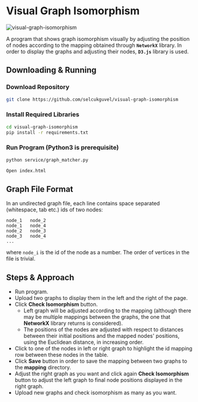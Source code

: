 # Visual Graph Isomorphism

![visual-graph-isomorphism](https://user-images.githubusercontent.com/22414712/74593626-370cc680-503e-11ea-9d7f-36b58eda8e04.gif)

A program that shows graph isomorphism visually by adjusting the position of nodes according to the mapping obtained through **`NetworkX`** library. In order to display the graphs and adjusting their nodes, **`D3.js`** library is used.

## Downloading & Running

### Download Repository

```bash 
git clone https://github.com/selcukguvel/visual-graph-isomorphism
```

### Install Required Libraries

```bash  
cd visual-graph-isomorphism
pip install -r requirements.txt
```

### Run Program (Python3 is prerequisite)

```bash   
python service/graph_matcher.py
```
```bash   
Open index.html
```

## Graph File Format

In an undirected graph file, each line contains space separated (whitespace, tab etc.) ids of two nodes:
```
node_1   node_2
node_1   node_4
node_2   node_3
node_3   node_4
...
```
where `node_i` is the id of the node as a number. The order of vertices in the file is trivial.

## Steps & Approach

- Run program.
- Upload two graphs to display them in the left and the right of the page.
- Click **Check Isomorphism** button.
  - Left graph will be adjusted according to the mapping (although there may be multiple mappings between the graphs, the one that **NetworkX** library returns is considered).
  - The positions of the nodes are adjusted with respect to distances between their initial positions and the mapped nodes' positions, using the Euclidean distance, in increasing order.
- Click to one of the nodes in left or right graph to highlight the id mapping row between these nodes in the table.
- Click **Save** button in order to save the mapping between two graphs to the **mapping** directory.
- Adjust the right graph as you want and click again **Check Isomorphism** button to adjust the left graph to final node positions displayed in the right graph.
- Upload new graphs and check isomorphism as many as you want. 
